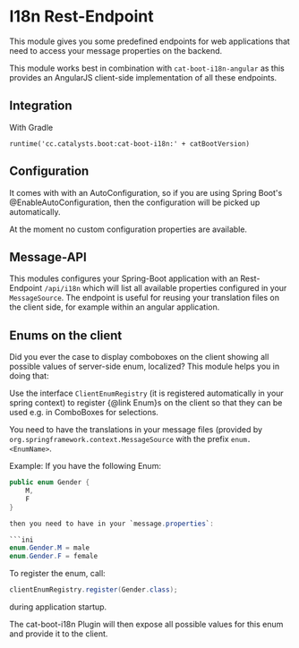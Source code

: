 # I18n Rest-Endpoint

This module gives you some predefined endpoints for web applications that need to access your message properties on the backend.

This module works best in combination with `cat-boot-i18n-angular` as this provides an AngularJS client-side implementation of
all these endpoints.

## Integration

With Gradle

```
runtime('cc.catalysts.boot:cat-boot-i18n:' + catBootVersion)
```

## Configuration

It comes with with an AutoConfiguration,
so if you are using Spring Boot's @EnableAutoConfiguration, then the configuration will be picked up automatically.

At the moment no custom configuration properties are available.

## Message-API

This modules configures your Spring-Boot application with an Rest-Endpoint `/api/i18n` which will list all available properties 
configured in your `MessageSource`.
The endpoint is useful for reusing your translation files on the client side, for example within an angular application.

## Enums on the client

Did you ever the case to display comboboxes on the client showing all possible values of server-side enum, localized? This
module helps you in doing that:

Use the interface `ClientEnumRegistry` (it is registered automatically in your spring context) to register {@link Enum}s on the 
client so that they can be used e.g. in ComboBoxes for selections.
 
You need to have the translations in your message files (provided by `org.springframework.context.MessageSource`
with the prefix `enum.<EnumName>`.

Example: If you have the following Enum:
```java
public enum Gender {
    M,
    F
}

then you need to have in your `message.properties`:

```ini
enum.Gender.M = male
enum.Gender.F = female
```

To register the enum, call:

```java
clientEnumRegistry.register(Gender.class);
```

during application startup.

The cat-boot-i18n Plugin will then expose all possible values for this enum and provide it to the client.